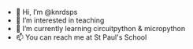 - 👋 Hi, I’m @knrdsps
- 👀 I’m interested in teaching
- 🌱 I’m currently learning circuitpython & micropython
- 📫 You can reach me at St Paul's School
